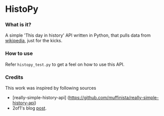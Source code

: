 HistoPy
=======

### What is it?


A simple 'This day in history' API written in Python, that pulls data from [wikipedia](http://en.wikipedia.org/wiki/Current_events), just for the kicks.

### How to use

Refer `histopy_test.py` to get a feel on how to use this API.

### Credits

This work was inspired by following sources
* [really-simple-history-api] (https://github.com/muffinista/really-simple-history-api)
* 2of1's blog [post](http://blog.2of1.org/2010/11/14/pulling-on-this-day-in-history-data-from-wikipedia/).


